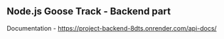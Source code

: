 ## Node.js Goose Track - Backend part

Documentation - https://project-backend-8dts.onrender.com/api-docs/